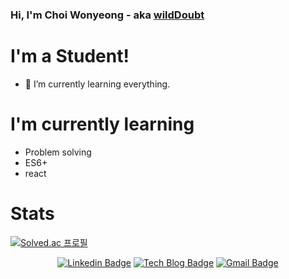 ### Hi, I'm Choi Wonyeong - aka [wildDoubt][website]
<!--
**wildDoubt/wildDoubt** is a ✨ _special_ ✨ repository because its `README.md` (this file) appears on your GitHub profile.

Here are some ideas to get you started:

- 🔭 I’m currently working on ...
- 🌱 I’m currently learning ...
- 👯 I’m looking to collaborate on ...
- 🤔 I’m looking for help with ...
- 💬 Ask me about ...
- 📫 How to reach me: ...
- 😄 Pronouns: ...
- ⚡ Fun fact: ...
-->
<!--![GitHub stats](https://github-readme-stats.vercel.app/api?username=wildDoubt&show_icons=true&theme=monokai)
![Top Langs](https://github-readme-stats.vercel.app/api/top-langs/?username=wildDoubt&theme=monokai)
-->
# I'm a Student!
- 🌱 I’m currently learning everything.

# I'm currently learning
- Problem solving
- ES6+
- react

# Stats
[![Solved.ac 프로필](http://mazassumnida.wtf/api/v2/generate_badge?boj=vng598)](https://solved.ac/vng598)

<!-- [![codeforces](https://cp-logo.vercel.app/codeforces/wildDoubt)](https://codeforces.com/profile/wildDoubt) -->
<div align=center>
  
[![Linkedin Badge](https://img.shields.io/badge/-LinkedIn-blue?style=flat-square&logo=Linkedin&logoColor=white&link=https://www.linkedin.com/in/wonyeong-choi-3a4543124/)](https://www.linkedin.com/in/wonyeong-choi-3a4543124/)
[![Tech Blog Badge](http://img.shields.io/badge/-Tech%20blog-black?style=flat-square&logo=github&link=https://wilddoubt.github.io/)](https://wilddoubt.github.io/)
[![Gmail Badge](https://img.shields.io/badge/-Gmail-d14836?style=flat-square&logo=Gmail&logoColor=white&link=mailto:coma01155@gmail.com)](mailto:coma01155@gmail.com)
  
</div>

[go]: https://golang.org/
[python]: https://www.python.org/
[website]: https://wilddoubt.github.io/
[codeforce_handle]: https://codeforces.com/profile/wildDoubt
